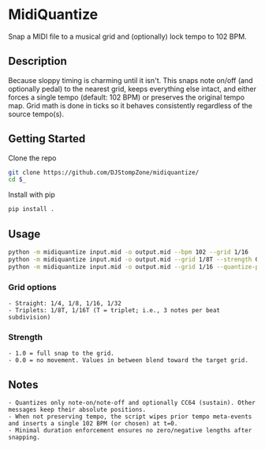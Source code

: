 # MidiQuantize

Snap a MIDI file to a musical grid and (optionally) lock tempo to 102 BPM.


## Description

Because sloppy timing is charming until it isn't. This snaps note on/off (and optionally pedal) to the nearest grid,
keeps everything else intact, and either forces a single tempo (default: 102 BPM) or preserves the original tempo map.
Grid math is done in ticks so it behaves consistently regardless of the source tempo(s).

## Getting Started

Clone the repo

```sh
git clone https://github.com/DJStompZone/midiquantize/
cd $_
```

Install with pip

```sh
pip install .
```

## Usage

```sh
python -m midiquantize input.mid -o output.mid --bpm 102 --grid 1/16
python -m midiquantize input.mid -o output.mid --grid 1/8T --strength 0.7 --preserve-tempo
python -m midiquantize input.mid -o output.mid --grid 1/16 --quantize-pedal
```

### Grid options
    - Straight: 1/4, 1/8, 1/16, 1/32
    - Triplets: 1/8T, 1/16T (T = triplet; i.e., 3 notes per beat subdivision)

### Strength
    - 1.0 = full snap to the grid.
    - 0.0 = no movement. Values in between blend toward the target grid.

## Notes
    - Quantizes only note-on/note-off and optionally CC64 (sustain). Other messages keep their absolute positions.
    - When not preserving tempo, the script wipes prior tempo meta-events and inserts a single 102 BPM (or chosen) at t=0.
    - Minimal duration enforcement ensures no zero/negative lengths after snapping.